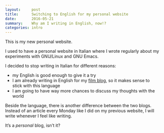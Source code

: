```yaml
---
layout:     post
title:      Switching to English for my personal website
date:       2016-05-21
summary:    Why am I writing in English, now!?
categories: intro
---
```


This is my new personal website.

I used to have a personal website in Italian where I wrote regularly about my
experiments with GNU/Linux and GNU Emacs.

I decided to stop writing in Italian for different reasons:

- my English is good enough to give it a try
- I am already writing in English for my [film blog](https://www.filmsinwords.eu/), so it makes sense to stick
  with this language
- I am going to have way more chances to discuss my thoughts with the world

Beside the language, there is another difference between the two blogs. Instead
of an article every Monday like I did on my previous website, I will write
whenever I feel like writing.

It’s a _personal_ blog, isn’t it?
